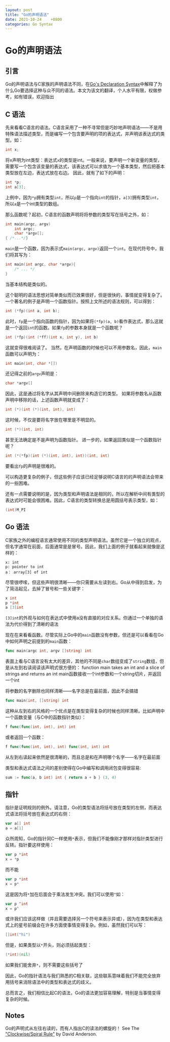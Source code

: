 ```yaml
---
layout: post
title: "Go的声明语法"
date: 2021-10-24    +0800
categories: Go Syntax
---
```


# Go的声明语法

## 引言
Go的声明语法与C家族的声明语法不同，在[Go's Declaration Syntax](https://blog.go-zh.org/gos-declaration-syntax)中解释了为什么Go要选择这种与众不同的语法。本文为该文的翻译，个人水平有限，权做参考，如有错误，欢迎指出

## C 语法
先来看看C语言的语法。C语言采用了一种不寻常但是巧妙地声明语法——不是用特殊语法描述类型，而是编写一个包含要声明的项的表达式，并声明该表达式的类型。如：
```C
int x;
```
将x声明为int类型：表达式`x`的类型是int。一般来说，要声明一个新变量的类型，需要写一个包含该变量的表达式，该表达式可以求值为一个基本类型，然后把基本类型放在左边，表达式放在右边。
因此，就有了如下的声明：
```C
int *p;
int a[3];
```
上例中，因为`*p`拥有类型`int`，所以`p`是一个指向`int`的指针，`a[3]`拥有类型`int`，所以`a`是一个int类型的数组。

那么函数呢？起初，C语言的函数声明将将参数的类型写在括号之外，如：
```C
int main(argc, argv)
    int argc;
    char *argv[];
{ /*...*/}
```
`main`是一个函数，因为表示式`main(argc, argv)`返回一个`int`。在现代符号中，我们将其写为：
```C
int main(int argc, char *argv){
    /* ... */
}
```
当基本结构是类似的。

这个聪明的语法思想对简单类似而已效果很好，但是很快的，事情就变得复杂了。一个著名的例子是声明一个函数指针。按照上文所述的语法规则，可以得到：
```C
int (*fp)(int a, int b);
```
此时，`fp`是一个指向函数的指针，因为如果将`(*fp)(a, b)`看作表达式，那么这就是一个返回`int`的函数。如果`fp`的参数本身就是一个函数呢？
```C
int (*fp)(int (*ff)(int x, int y), int b)
```
这就变得很难阅读了。
当然，在声明函数的时候也可以不用参数名，因此，`main`函数可以声明为：
```C
int main(int, char *[])
```
还记得之前的`argv`声明是：
```C
char *argv[]
```
因此，这是通过将名字从其声明中间删除来构造它的类型。
如果将参数名从函数声明中移除的话，上述函数声明就变成了：
```C
int (*)(int (*)(int, int), int)
```
这时候，不仅是要将名字放在哪里是不明显的。
```C
int (*)(int, int)
```
甚至无法确定是不是声明为函数指针。
进一步的，如果返回类似是一个函数指针呢？
```C
int (*(*fp)(int (*)(int, int), int))(int, int)
```
要看出`fp`的声明是很难的。

可以构造更复杂的例子，但这些例子应该已经足够说明C语言的的声明语法会带来的一些困难。

还有一点需要说明的是，因为类型和声明语法是相同的，所以在解析中间有类型的表达式时可能会很困难。因此，C语言的类型转换总是用圆括号表示类型，如：
```C
(int)M_PI
```


## Go 语法
C家族之外的编程语言通常使用不同的类型声明语法。虽然它是一个独立的观点，但名字通常在前面，后面通常是是冒号。因此，我们上面的例子就看起来就像是这样的：
```
x: int
p: pointer to int
a： array[3] of int
```
尽管很啰嗦，但这些声明很清晰——你只需要从左读到右。Go从中得到启发，为了简洁起见，去掉了冒号和一些关键字：
```Go
x int
p *int
a [3]int
```
`[3]int`的外观与如何在表达式中使用a没有直接的对应关系。你通过一个单独的语法为代价得到了清晰的语法

现在在来看看函数。尽管实际上Go中的`main`函数没有参数，但还是可以看看在Go中如何声明之前提到的`main`函数：
```Go
func main(argc int, argv []string) int
```
表面上看与C语言没有太大的差异，其他的不同是`char`数组变成了`string`数组，但是从左到右读阅读该声明式很方便的：
function main takes an int and a slice of strings and returns an int
main函数接收一个int参数和一个string切片，并返回一个int

将参数的名字删除也同样清晰——名字总是在最前面，因此不会搞错
```Go
func main(int, []string) int
```

这种从左到右的风格的一个优点是在类型变得复杂的时候也同样清晰。比如声明中一个函数变量（与C中的函数指针类似）：
```Go
f func(func(int, int), int) int
```
或者返回一个函数：
```Go
f func(func(int, int), int) func(int, int) int
```

从左到右读起来依然是很清晰的，而且总是和在声明哪个名字——名字在最前面

类型和表达式语法之间的差别使得在Go中编写和调用闭包变得很容易:
```Go
sum := func(a, b int) int { return a + b } (3, 4)
```


## 指针
指针是证明规则的例外。请注意，Go的类型语法将括号放在类型的左侧，而表达式语法将括号放在表达式的右侧：
```Go
var a[] int
a = a[1]
```

众所周知，Go的指针同C一样使用`*`表示，但我们不能像刚才那样对指针类型进行反转。指针要这样使用：
```Go
var p *int
x = *p
```
而不能
```Go
var p *int
x = p*
```
这是因为将`*`加在后面会于乘法发生冲突。我们可以使用`^`如：
```Go
var p ^int
x = p^
```
或许我们应该这样做（并且需要选择另一个符号来表示异或），因为在类型和表达式上的星号前缀会在许多方面使事情变得复杂。例如，虽然我们可以写：
```Go
[]int("hi")
```
但是，如果类型以`*`开头，则必须括起类型：
```Go
(*int)(nil)
```
如果我们能舍弃`*`，则不需要这些括号了

因此，Go的指针语法与我们熟悉的C相关联，这些联系意味着我们不能完全放弃用括号来消除语法中的类型和表达式的歧义。

总而言之，我们相信比起C的语法，Go的语法更加容易理解，特别是当事情变得复杂的时候。

## Notes
Go的声明式从左往右读的，而有人指出C的读法的螺旋的！
See The ["Clockwise/Spiral Rule"](http://c-faq.com/decl/spiral.anderson.html) by David Anderson.

